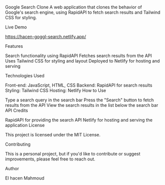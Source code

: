 Google Search Clone
A web application that clones the behavior of Google's search engine, using RapidAPI to fetch search results and Tailwind CSS for styling.

Live Demo

https://hacen-goggl-search.netlify.app/

Features

Search functionality using RapidAPI
Fetches search results from the API
Uses Tailwind CSS for styling and layout
Deployed to Netlify for hosting and serving

Technologies Used

Front-end: JavaScript, HTML, CSS
Backend: RapidAPI for search results
Styling: Tailwind CSS
Hosting: Netlify
How to Use

Type a search query in the search bar
Press the "Search" button to fetch results from the API
View the search results in the list below the search bar
API Credits

RapidAPI for providing the search API
Netlify for hosting and serving the application
License

This project is licensed under the MIT License.

Contributing

This is a personal project, but if you'd like to contribute or suggest improvements, please feel free to reach out.

Author

El hacen Mahmoud
